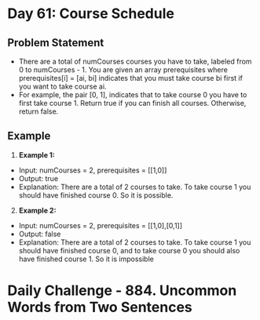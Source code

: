 # Day 61: Course Schedule

## Problem Statement

- There are a total of numCourses courses you have to take, labeled from 0 to numCourses - 1. You are given an array prerequisites where prerequisites[i] = [ai, bi] indicates that you must take course bi first if you want to take course ai.
- For example, the pair [0, 1], indicates that to take course 0 you have to first take course 1.
  Return true if you can finish all courses. Otherwise, return false.

## Example

1. **Example 1:**

- Input: numCourses = 2, prerequisites = [[1,0]]
- Output: true
- Explanation: There are a total of 2 courses to take.
  To take course 1 you should have finished course 0. So it is possible.

2. **Example 2:**

- Input: numCourses = 2, prerequisites = [[1,0],[0,1]]
- Output: false
- Explanation: There are a total of 2 courses to take.
  To take course 1 you should have finished course 0, and to take course 0 you should also have finished course 1. So it is impossible

# Daily Challenge - 884. Uncommon Words from Two Sentences
